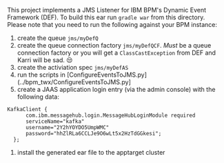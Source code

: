 This project implements a JMS Listener for IBM BPM's Dynamic Event Framework (DEF).  To build this ear run `gradle war` from this directory.  Please note that you need to run the following against your BPM instance:

1. create the queue `jms/myDefQ`
1. create the queue connection factory `jms/myDefQCF`.  *Must* be a queue connection factory or you will get a `ClassCastException` from DEF and Karri will be sad. 😒
1. create the activiation spec `jms/myDefAS`
1. run the scripts in [ConfigureEventsToJMS.py](../bpm_twx/ConfigureEventsToJMS.py]
1. create a JAAS application login entry (via the admin console) with the following data:
```
KafkaClient {
      com.ibm.messagehub.login.MessageHubLoginModule required
      serviceName="kafka"
      username="2Y2hYOYDO5UmpWMC"
      password="hhZlRLa6CCLJe9O6wLt5x2HzTdGGkesi";
  }; 
```
1.  install the generated ear file to the apptarget cluster
